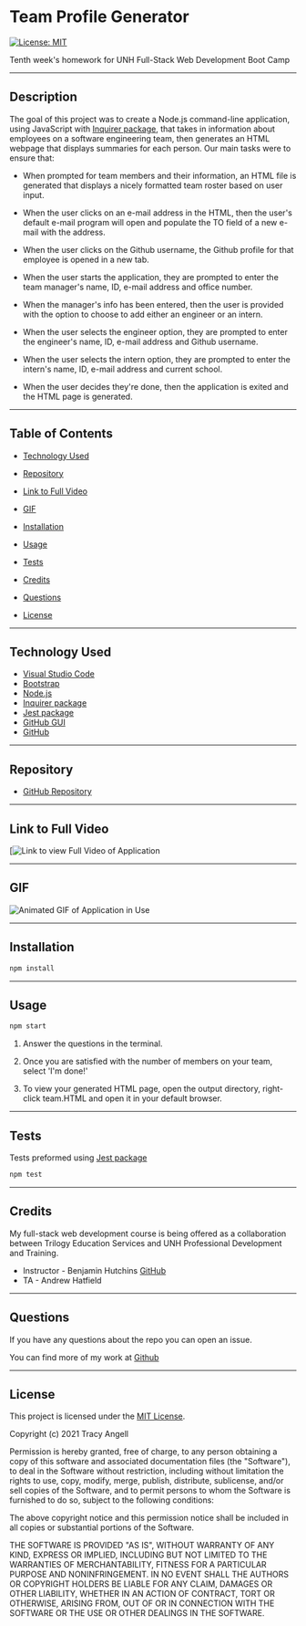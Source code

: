 # Team Profile Generator

[![License: MIT](https://img.shields.io/badge/License-MIT-yellow.svg)](https://opensource.org/licenses/MIT)

Tenth week's homework for UNH Full-Stack Web Development Boot Camp

***

## Description

The goal of this project was to create a Node.js command-line application, using JavaScript with [Inquirer package](https://www.npmjs.com/package/inquirer), that takes in information about employees on a software engineering team, then generates an HTML webpage that displays summaries for each person. Our main tasks were to ensure that:

- When prompted for team members and their information, an HTML file is generated that displays a nicely formatted team roster based on user input.

- When the user clicks on an e-mail address in the HTML, then the user's default e-mail program will open and populate the TO field of a new e-mail with the address.

- When the user clicks on the Github username, the Github profile for that employee is opened in a new tab.

- When the user starts the application, they are prompted to enter the team manager's name, ID, e-mail address and office number.

- When the manager's info has been entered, then the user is provided with the option to choose to add either an engineer or an intern.

- When the user selects the engineer option, they are prompted to enter the engineer's name, ID, e-mail address and Github username.

- When the user selects the intern option, they are prompted to enter the intern's name, ID, e-mail address and current school.

- When the user decides they're done, then the application is exited and the HTML page is generated.

***

## Table of Contents

- [Technology Used](#technology-used)

- [Repository](#repository)

- [Link to Full Video](#link-to-full-video)

- [GIF](#gif)

- [Installation](#installation)

- [Usage](#usage)

- [Tests](#tests)

- [Credits](#credits)

- [Questions](#questions)

- [License](#license)

***

## Technology Used

- [Visual Studio Code](https://code.visualstudio.com/)
- [Bootstrap](https://getbootstrap.com/)
- [Node.js](https://nodejs.org/en/)
- [Inquirer package](https://www.npmjs.com/package/inquirer)
- [Jest package](https://www.npmjs.com/package/jest)
- [GitHub GUI](https://desktop.github.com/)
- [GitHub](https://www.github.com)

***

## Repository

- [GitHub Repository](https://github.com/tracye1083/Team-Profile-Generator)

***

## Link to Full Video

[![Link to view Full Video of Application]()

***

## GIF

![Animated GIF of Application in Use]()

***

## Installation

~~~javascript
npm install
~~~

***

## Usage

~~~javascript
npm start
~~~

1. Answer the questions in the terminal.

2. Once you are satisfied with the number of members on your team, select 'I'm done!'

3. To view your generated HTML page, open the output directory, right-click team.HTML and open it in your default browser.

***

## Tests

Tests preformed using [Jest package](https://www.npmjs.com/package/jest)

~~~javascript
npm test
~~~

***

## Credits

My full-stack web development course is being offered as a collaboration between Trilogy Education Services and UNH Professional Development and Training.

- Instructor - Benjamin Hutchins [GitHub](https://github.com/benhutchins)
- TA - Andrew Hatfield

***

## Questions

If you have any questions about the repo you can open an issue.

You can find more of my work at [Github](https://www.github.com/tracye1083)

***

## License

This project is licensed under the [MIT License](https://choosealicense.com/licenses/mit).

Copyright (c) 2021 Tracy Angell

Permission is hereby granted, free of charge, to any person obtaining a copy of this software and associated documentation files (the "Software"), to deal in the Software without restriction, including without limitation the rights to use, copy, modify, merge, publish, distribute, sublicense, and/or sell copies of the Software, and to permit persons to whom the Software is furnished to do so, subject to the following conditions:

The above copyright notice and this permission notice shall be included in all copies or substantial portions of the Software.

THE SOFTWARE IS PROVIDED "AS IS", WITHOUT WARRANTY OF ANY KIND, EXPRESS OR IMPLIED, INCLUDING BUT NOT LIMITED TO THE WARRANTIES OF MERCHANTABILITY, FITNESS FOR A PARTICULAR PURPOSE AND NONINFRINGEMENT. IN NO EVENT SHALL THE AUTHORS OR COPYRIGHT HOLDERS BE LIABLE FOR ANY CLAIM, DAMAGES OR OTHER LIABILITY, WHETHER IN AN ACTION OF CONTRACT, TORT OR OTHERWISE, ARISING FROM, OUT OF OR IN CONNECTION WITH THE SOFTWARE OR THE USE OR OTHER DEALINGS IN THE
SOFTWARE.
